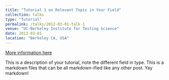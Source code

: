 ```yaml
---
title: "Tutorial 1 on Relevant Topic in Your Field"
collection: talks
type: "Tutorial"
permalink: /talks/2012-03-01-talk-1
venue: "UC-Berkeley Institute for Testing Science"
date: 2013-03-01
location: "Berkeley CA, USA"
---
```


[More information here](http://exampleurl.com)

This is a description of your tutorial, note the different field in type. This is a markdown files that can be all markdown-ified like any other post. Yay markdown!
